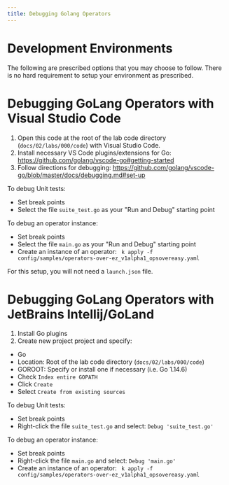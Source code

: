 ```yaml
---
title: Debugging Golang Operators
---
```


# Development Environments

The following are prescribed options that you may choose to follow. There is no hard requirement to setup your environment as prescribed.

# Debugging GoLang Operators with Visual Studio Code

1. Open this code at the root of the lab code directory (`docs/02/labs/000/code`) with Visual Studio Code. 
2. Install necessary VS Code plugins/extensions for Go:  https://github.com/golang/vscode-go#getting-started
3. Follow directions for debugging: https://github.com/golang/vscode-go/blob/master/docs/debugging.md#set-up


To debug Unit tests: 
- Set break points
- Select the file `suite_test.go` as your "Run and Debug" starting point

To debug an operator instance:
- Set break points 
- Select the file `main.go` as your "Run and Debug" starting point
- Create an instance of an operator: ` k apply -f config/samples/operators-over-ez_v1alpha1_opsovereasy.yaml`

For this setup, you will not need a `launch.json` file.

# Debugging GoLang Operators with JetBrains Intellij/GoLand

1. Install Go plugins
2. Create new project project and specify: 
- Go
- Location: Root of the lab code directory (`docs/02/labs/000/code`) 
- GOROOT: Specify or install one if necessary (i.e. Go 1.14.6)
- Check `Index entire GOPATH`
- Click `Create`
- Select `Create from existing sources`

To debug Unit tests: 
- Set break points
- Right-click the file `suite_test.go` and select: `Debug 'suite_test.go'`

To debug an operator instance:
- Set break points 
- Right-click the file `main.go` and select: `Debug 'main.go'`
- Create an instance of an operator: ` k apply -f config/samples/operators-over-ez_v1alpha1_opsovereasy.yaml`
